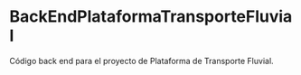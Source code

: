 # BackEndPlataformaTransporteFluvial
Código back end para el proyecto de Plataforma de Transporte Fluvial.
